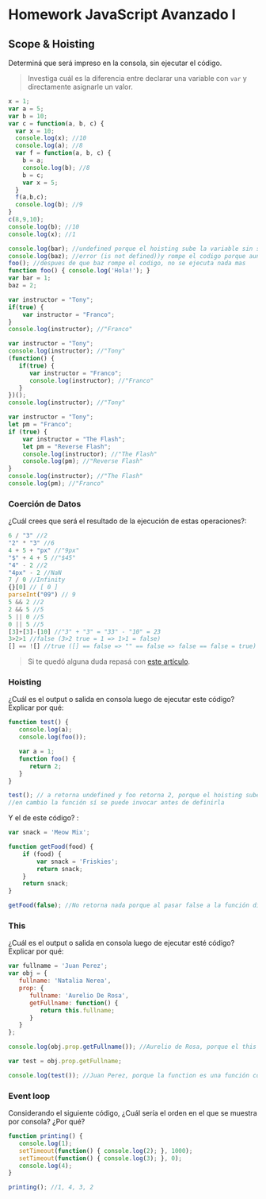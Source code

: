 
# Homework JavaScript Avanzado I

## Scope & Hoisting

Determiná que será impreso en la consola, sin ejecutar el código.

> Investiga cuál es la diferencia entre declarar una variable con `var` y directamente asignarle un valor.

```javascript
x = 1;
var a = 5;
var b = 10;
var c = function(a, b, c) {
  var x = 10;
  console.log(x); //10
  console.log(a); //8
  var f = function(a, b, c) {
    b = a;
    console.log(b); //8
    b = c;
    var x = 5;
  }
  f(a,b,c);
  console.log(b); //9
}
c(8,9,10);
console.log(b); //10
console.log(x); //1
```

```javascript
console.log(bar); //undefined porque el hoisting sube la variable sin su valor 
console.log(baz); //error (is not defined))y rompe el codigo porque aunque el hoisting la sube, al no estar declarada con var, es como que no existe
foo(); //despues de que baz rompe el codigo, no se ejecuta nada mas 
function foo() { console.log('Hola!'); }
var bar = 1;
baz = 2; 
```

```javascript
var instructor = "Tony";
if(true) {
    var instructor = "Franco";
}
console.log(instructor); //"Franco"
```

```javascript
var instructor = "Tony"; 
console.log(instructor); //"Tony"
(function() {
   if(true) {
      var instructor = "Franco"; 
      console.log(instructor); //"Franco"
   }
})();
console.log(instructor); //"Tony"
```

```javascript
var instructor = "Tony"; 
let pm = "Franco";
if (true) {
    var instructor = "The Flash";
    let pm = "Reverse Flash";
    console.log(instructor); //"The Flash"
    console.log(pm); //"Reverse Flash"
}
console.log(instructor); //"The Flash"
console.log(pm); //"Franco"
```
### Coerción de Datos

¿Cuál crees que será el resultado de la ejecución de estas operaciones?:

```javascript
6 / "3" //2
"2" * "3" //6
4 + 5 + "px" //"9px"
"$" + 4 + 5 //"$45"
"4" - 2 //2
"4px" - 2 //NaN
7 / 0 //Infinity
{}[0] // [ 0 ]
parseInt("09") // 9
5 && 2 //2
2 && 5 //5 
5 || 0 //5
0 || 5 //5 
[3]+[3]-[10] //"3" + "3" = "33" - "10" = 23
3>2>1 //false (3>2 true = 1 => 1>1 = false)
[] == ![] //true ([] == false => "" == false => false == false = true)
```

> Si te quedó alguna duda repasá con [este artículo](http://javascript.info/tutorial/object-conversion).


### Hoisting

¿Cuál es el output o salida en consola luego de ejecutar este código? Explicar por qué:

```javascript
function test() {
   console.log(a);
   console.log(foo());

   var a = 1;
   function foo() {
      return 2;
   }
}

test(); // a retorna undefined y foo retorna 2, porque el hoisting sube la variable pero no su valor, 
//en cambio la función sí se puede invocar antes de definirla
```

Y el de este código? :

```javascript
var snack = 'Meow Mix';

function getFood(food) {
    if (food) {
        var snack = 'Friskies';
        return snack;
    }
    return snack;
}

getFood(false); //No retorna nada porque al pasar false a la función directamente no se ejecuta.
```


### This

¿Cuál es el output o salida en consola luego de ejecutar esté código? Explicar por qué:

```javascript
var fullname = 'Juan Perez';
var obj = {
   fullname: 'Natalia Nerea',
   prop: {
      fullname: 'Aurelio De Rosa',
      getFullname: function() {
         return this.fullname;
      }
   }
};

console.log(obj.prop.getFullname()); //Aurelio de Rosa, porque el this hace referencia al objeto en el que se encuentra {}

var test = obj.prop.getFullname;

console.log(test()); //Juan Perez, porque la function es una función convencional, y el this hace referencia al objeto global cuando esta en una funcion
```

### Event loop

Considerando el siguiente código, ¿Cuál sería el orden en el que se muestra por consola? ¿Por qué?

```javascript
function printing() {
   console.log(1);
   setTimeout(function() { console.log(2); }, 1000);
   setTimeout(function() { console.log(3); }, 0);
   console.log(4);
}

printing(); //1, 4, 3, 2
```
